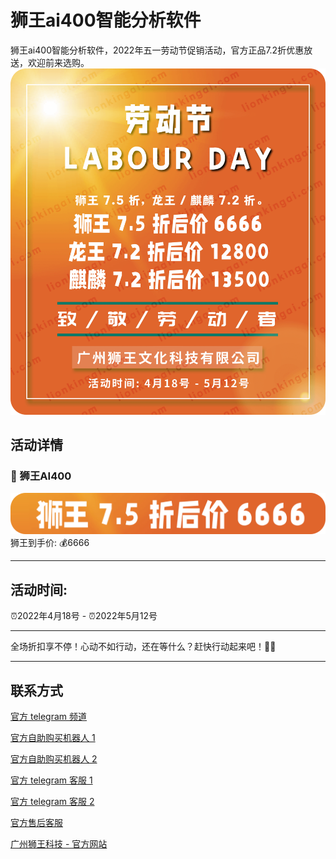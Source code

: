 # 狮王ai400智能分析软件
狮王ai400智能分析软件，2022年五一劳动节促销活动，官方正品7.2折优惠放送，欢迎前来选购。
![狮王ai400智能分析软件 2022年51劳动节钜惠促销活动](https://raw.githubusercontent.com/lionkingwin/lionkingai400-51promotion/main/lionkingai400-51.png)

## 活动详情
### 🦁 狮王AI400
![狮王AI400](https://raw.githubusercontent.com/lionkingwin/51-promotion/main/swai400.png)
狮王到手价: 💰6666

***

## 活动时间: 
⏰2022年4月18号 - ⏰2022年5月12号

***

全场折扣享不停！心动不如行动，还在等什么？赶快行动起来吧！🥳🥳

***

## 联系方式

[官方 telegram 频道](https://t.me/LionkingAI)

[官方自助购买机器人 1](https://t.me/Baccarataibot)

[官方自助购买机器人 2](https://t.me/LongWangAiBot)

[官方 telegram 客服 1](https://t.me/longwangai65)

[官方 telegram 客服 2](https://t.me/longwangai68)

[官方售后客服](https://t.me/LwswAfterSale)

[广州狮王科技 - 官方网站](https://www.lionkingai.com)
